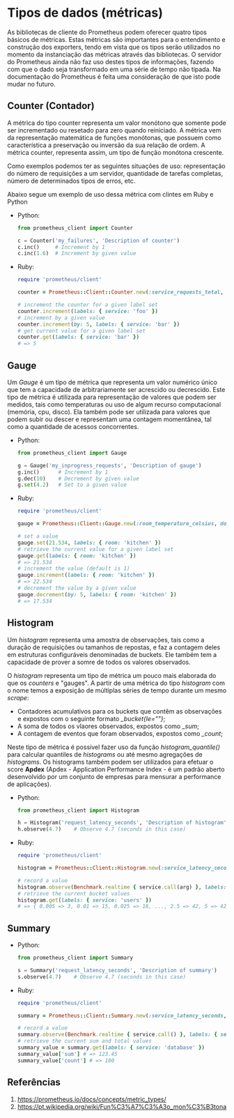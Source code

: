 # Tipos de dados (métricas)

As bibliotecas de cliente do Prometheus podem oferecer quatro tipos básicos de métricas. Estas métricas são importantes para o entendimento e construção dos exporters, tendo em vista que os tipos serão utilizados no momento da instanciação das métricas através das bibliotecas. O servidor do Prometheus ainda não faz uso destes tipos de informações, fazendo com que o dado seja transformado em uma série de tempo não tipada. Na documentação do Prometheus é feita uma consideração de que isto pode mudar no futuro. 

## Counter (Contador)

A métrica do tipo counter representa um valor monótono que somente pode ser incrementado ou resetado para zero quando reiniciado. A métrica vem da representação matemática de funções monótonas, que possuem como característica a preservação ou inversão da sua relação de ordem. A métrica counter, representa assim, um tipo de função monótona crescente.

Como exemplos podemos ter as seguintes situações de uso: representação do número de requisições a um servidor, quantidade de tarefas completas, número de determinados tipos de erros, etc.

Abaixo segue um exemplo de uso dessa métrica com clintes em Ruby e Python

- Python:
  ```python
  from prometheus_client import Counter

  c = Counter('my_failures', 'Description of counter')
  c.inc()     # Increment by 1
  c.inc(1.6)  # Increment by given value
  ```

- Ruby:
  ```ruby
  require 'prometheus/client'

  counter = Prometheus::Client::Counter.new(:service_requests_total, docstring: '...', labels: [:service])

  # increment the counter for a given label set
  counter.increment(labels: { service: 'foo' })
  # increment by a given value
  counter.increment(by: 5, labels: { service: 'bar' })
  # get current value for a given label set
  counter.get(labels: { service: 'bar' })
  # => 5
  ```
  
## Gauge

Um *Gauge* é um tipo de métrica que representa um valor numérico único que tem a capacidade de arbitrariamente ser acrescido ou decrescido. Este tipo de métrica é utilizada para representação de valores que podem ser medidos, tais como temperaturas ou uso de algum recurso computacional (memória, cpu, disco). Ela também pode ser utilizada para valores que podem subir ou descer e representam uma contagem momentânea, tal como a quantidade de acessos concorrentes.

- Python:
  ```python
  from prometheus_client import Gauge

  g = Gauge('my_inprogress_requests', 'Description of gauge')
  g.inc()      # Increment by 1
  g.dec(10)    # Decrement by given value
  g.set(4.2)   # Set to a given value
  ```

- Ruby:
  ```ruby
  require 'prometheus/client'

  gauge = Prometheus::Client::Gauge.new(:room_temperature_celsius, docstring: '...', labels: [:room])

  # set a value
  gauge.set(21.534, labels: { room: 'kitchen' })
  # retrieve the current value for a given label set
  gauge.get(labels: { room: 'kitchen' })
  # => 21.534
  # increment the value (default is 1)
  gauge.increment(labels: { room: 'kitchen' })
  # => 22.534
  # decrement the value by a given value
  gauge.decrement(by: 5, labels: { room: 'kitchen' })
  # => 17.534
  ```

## Histogram

Um *histogram* representa uma amostra de observações, tais como a duração de requisições ou tamanhos de repostas, e faz a contagem deles em estruturas configuráveis denominadas de buckets. Ele também tem a capacidade de prover a somre de todos os valores observados.

O *histogram* representa um tipo de métrica um pouco mais elaborada do que os *counters* e "gauges". A partir de uma métrica do tipo *histogram* com o nome *<basename>* temos a exposição de múltiplas séries de tempo durante um mesmo *scrape*:

* Contadores acumulativos para os buckets que contêm as observações e expostos com o seguinte formato *<basename>_bucket{le="<upper inclusive bound>"}*;
* A soma de todos os vlaores observados, expostos como *<basename>_sum*;
* A contagem de eventos que foram observados, expostos como *<basename>_count*;

Neste tipo de métrica é possível fazer uso da função *histogram_quantile()* para calcular quantiles de *histograms* ou até mesmo agregações de *histograms*. Os histograms também podem ser utilizados para efetuar o score **Apdex** (Apdex - Application Performance Index - é um padrão aberto desenvolvido por um conjunto de empresas para mensurar a performance de aplicações).

- Python:
  ```python
  from prometheus_client import Histogram
  
  h = Histogram('request_latency_seconds', 'Description of histogram')
  h.observe(4.7)    # Observe 4.7 (seconds in this case)
  ```

- Ruby:
  ```ruby
  require 'prometheus/client'

  histogram = Prometheus::Client::Histogram.new(:service_latency_seconds, docstring: '...', labels: [:service])

  # record a value
  histogram.observe(Benchmark.realtime { service.call(arg) }, labels: { service: 'users' })
  # retrieve the current bucket values
  histogram.get(labels: { service: 'users' })
  # => { 0.005 => 3, 0.01 => 15, 0.025 => 18, ..., 2.5 => 42, 5 => 42, 10 = >42 }
  ```

## Summary

- Python:
  ```python
  from prometheus_client import Summary
  
  s = Summary('request_latency_seconds', 'Description of summary')
  s.observe(4.7)    # Observe 4.7 (seconds in this case)
  ```
- Ruby:
  ```ruby
  require 'prometheus/client'

  summary = Prometheus::Client::Summary.new(:service_latency_seconds, docstring: '...', labels: [:service])

  # record a value
  summary.observe(Benchmark.realtime { service.call() }, labels: { service: 'database' })
  # retrieve the current sum and total values
  summary_value = summary.get(labels: { service: 'database' })
  summary_value['sum'] # => 123.45
  summary_value['count'] # => 100
  ```
  
## Referências
1. https://prometheus.io/docs/concepts/metric_types/ 
2. https://pt.wikipedia.org/wiki/Fun%C3%A7%C3%A3o_mon%C3%B3tona 
